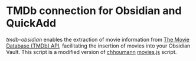 # TMDb connection for Obsidian and QuickAdd

_tmdb-obsidian_ enables the extraction of movie information from [The Movie Database (TMDb) API](https://developer.themoviedb.org/reference/intro/getting-started), facilitating the insertion of movies into your Obsidian Vault. This script is a modified version of [chhoumann](https://github.com/sponsors/chhoumann) [movies.js](https://github.com/chhoumann/quickadd/blob/master/docs/docs/Examples/Attachments/movies.js) script.
